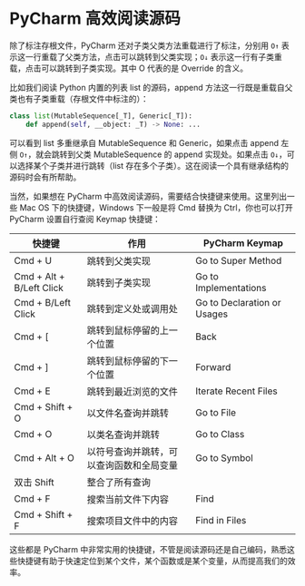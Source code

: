 # PyCharm 高效阅读源码

除了标注存根文件，PyCharm 还对子类父类方法重载进行了标注，分别用 `O↑` 表示这一行重载了父类方法，点击可以跳转到父类实现；`O↓` 表示这一行有子类重载，点击可以跳转到子类实现。其中 O 代表的是 Override 的含义。

比如我们阅读 Python 内置的列表 list 的源码，append 方法这一行既是重载自父类也有子类重载（存根文件中标注的）：

```python
class list(MutableSequence[_T], Generic[_T]):
    def append(self, __object: _T) -> None: ...
```

可以看到 list 多重继承自 MutableSequence 和 Generic，如果点击 append 左侧 `O↑`，就会跳转到父类 MutableSequence 的 append 实现处。如果点击 `O↓`，可以选择某个子类并进行跳转（list 存在多个子类）。这在阅读一个具有继承结构的源码时会有所帮助。

当然，如果想在 PyCharm 中高效阅读源码，需要结合快捷键来使用。这里列出一些 Mac OS 下的快捷键，Windows 下一般是将 Cmd 替换为 Ctrl，你也可以打开 PyCharm 设置自行查阅 Keymap 快捷键：

| 快捷键                      | 作用                   | PyCharm Keymap              |
| ------------------------ | -------------------- | --------------------------- |
| Cmd + U                  | 跳转到父类实现              | Go to Super Method          |
| Cmd + Alt + B/Left Click | 跳转到子类实现              | Go to Implementations       |
| Cmd + B/Left Click       | 跳转到定义处或调用处           | Go to Declaration or Usages |
| Cmd + \[                 | 跳转到鼠标停留的上一个位置        | Back                        |
| Cmd + ]                  | 跳转到鼠标停留的下一个位置        | Forward                     |
| Cmd + E                  | 跳转到最近浏览的文件           | Iterate Recent Files        |
| Cmd + Shift + O          | 以文件名查询并跳转            | Go to File                  |
| Cmd + O                  | 以类名查询并跳转             | Go to Class                 |
| Cmd + Alt + O            | 以符号查询并跳转，可以查询函数和全局变量 | Go to Symbol                |
| 双击 Shift                 | 整合了所有查询              |                             |
| Cmd + F                  | 搜索当前文件下内容            | Find                        |
| Cmd + Shift + F          | 搜索项目文件中的内容           | Find in Files               |

这些都是 PyCharm 中非常实用的快捷键，不管是阅读源码还是自己编码，熟悉这些快捷键有助于快速定位到某个文件，某个函数或是某个变量，从而提高我们的效率。
